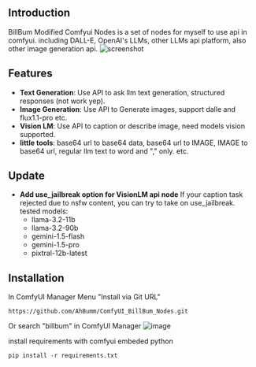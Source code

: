 ## Introduction 

BillBum Modified Comfyui Nodes is a set of nodes for myself to use api in comfyui.
including DALL-E, OpenAI's LLMs, other LLMs api platform, also other image generation api.
![screenshot](https://github.com/user-attachments/assets/3dd235f3-cfd1-45dd-8914-c2b0fd68e5f1)

## Features

- **Text Generation**: Use API to ask llm text generation, structured responses (not work yep).
- **Image Generation**: Use API to Generate images, support dalle and flux1.1-pro etc.
- **Vision LM**: Use API to caption or describe image, need models vision supported.
- **little tools**: base64 url to base64 data, base64 url to IMAGE, IMAGE to base64 url, regular llm text to word and "," only. etc.

## Update
- **Add use_jailbreak option for VisionLM api node**
  If your caption task rejected due to nsfw content, you can try to take on use_jailbreak.
  tested models:
  - llama-3.2-11b
  - llama-3.2-90b
  - gemini-1.5-flash
  - gemini-1.5-pro
  - pixtral-12b-latest

## Installation
In ComfyUI Manager Menu "Install via Git URL"
```
https://github.com/AhBumm/ComfyUI_BillBum_Nodes.git
```
Or search "billbum" in ComfyUI Manager
![image](https://github.com/user-attachments/assets/86ec81bf-2fff-4875-9ce9-f122feac79d7)

install requirements with comfyui embeded python
```
pip install -r requirements.txt
```
